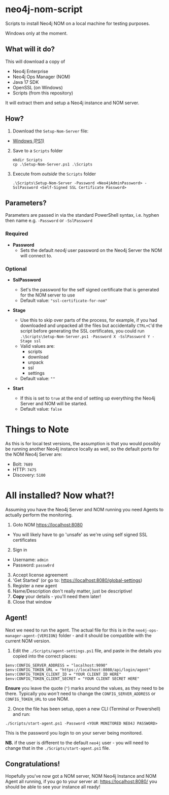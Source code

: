 # neo4j-nom-script
Scripts to install Neo4j NOM on a local machine for testing purposes.

Windows only at the moment.

## What will it do?

This will download a copy of 
* Neo4j Enterprise
* Neo4j Ops Manager (NOM)
* Java 17 SDK
* OpenSSL (on Windows)
* Scripts (from this repository)

It will extract them and setup a Neo4j instance and NOM server.

## How?

1. Download the `Setup-Nom-Server` file:

* [Windows (PS1)](https://raw.githubusercontent.com/cskardon/neo4j-nom-script/main/Windows/Scripts/Setup-Nom-Server.ps1)

2. Save to a `Scripts` folder
    ```
    mkdir Scripts
    cp .\Setup-Nom-Server.ps1 .\Scripts
    ```

3. Execute from _outside_ the `Scripts` folder
    ```
    .\Scripts\Setup-Nom-Server -Password <Neo4jAdminPassword> -SslPassword <Self-Signed SSL Certificate Password>
    ```

## Parameters?

Parameters are passed in via the standard PowerShell syntax, i.e. hyphen then name e.g. `-Password` or `-SslPassword`

### Required

* **Password**
  - Sets the default _neo4j_ user password on the Neo4j Server the NOM will connect to.

### Optional

* **SslPassword**
  - Set's the password for the self signed certificate that is generated for the NOM server to use
  - Default value: `"ssl-certificate-for-nom"`

* **Stage**
  - Use this to skip over parts of the process, for example, if you had downloaded and unpacked all the files but accidentally `CTRL+C`'d the script before generating the SSL certificates, you could run `.\Scripts\Setup-Nom-Server.ps1 -Password X -SslPassword Y -Stage ssl`
  - Valid values are:
    - scripts
    - download
    - unpack
    - ssl
    - settings
  - Default value: `""`

* **Start**
  - If this is set to `true` at the end of setting up everything the Neo4j Server and NOM will be started.
  - Default value: `false`

# Things to Note

As this is for local test versions, the assumption is that you would possibly be running another Neo4j instance locally as well, so the default ports for the NOM Neo4j Server are:

* Bolt: `7689`
* HTTP: `7475`
* Discovery: `5100`

# All installed? Now what?!

Assuming you have the Neo4j Server and NOM running you need Agents to actually perform the monitoring.

1. Goto NOM [https://localhost:8080](https://localhost:8080)
  - You will likely have to go 'unsafe' as we're using self signed SSL certificates
2. Sign in
  - Username: `admin`
  - Password: `passw0rd`
3. Accept license agreement
4. 'Get Started' (or go to: [https://localhost:8080/global-settings](https://localhost:8080/global-settings))
5. Register a new agent
6. Name/Description don't really matter, just be descriptive!
7. **Copy** your details - you'll need them later!
8. Close that window

## Agent!

Next we need to run the agent.
The actual file for this is in the `neo4j-ops-manager-agent-{VERSION}` folder - and it should be compatible with the current NOM version.

1. Edit the `./Scripts/agent-settings.ps1` file, and paste in the details you copied into the correct places:

```
$env:CONFIG_SERVER_ADDRESS = "localhost:9090"
$env:CONFIG_TOKEN_URL = "https://localhost:8080/api/login/agent"
$env:CONFIG_TOKEN_CLIENT_ID = "YOUR CLIENT ID HERE"
$env:CONFIG_TOKEN_CLIENT_SECRET = "YOUR CLIENT SECRET HERE"
```

**Ensure** you leave the quote (`"`) marks around the values, as they need to be there. Typically you _won't_ need to change the `CONFIG_SERVER_ADDRESS` or `CONFIG_TOKEN_URL` to use NOM.

2. Once the file has been setup, open a new CLI (Terminal or Powershell) and run:

`./Scripts/start-agent.ps1 -Password <YOUR MONITORED NEO4J PASSWORD>` 

This is the password you login to on your server being monitored. 

**NB.** if the user is different to the default `neo4j` user - you will need to change that in the `./Scripts/start-agent.ps1` file.

## Congratulations!

Hopefully you've now got a NOM server, NOM Neo4j Instance and NOM Agent all running, if you go to your server at: [https://localhost:8080/](https://localhost:8080) you should be able to see your instance all ready!
